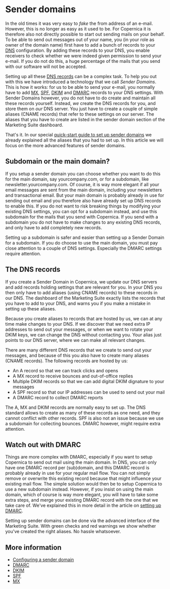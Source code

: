# Sender domains

In the old times it was very easy to *fake* the from address of an e-mail. However, 
this is no longer as easy as it used to be. For Copernica it is therefore
also not directly possible to start out sending mails on your behalf. To be able 
to send out messages out of your name, you (in your role as owner of the domain name) first
have to add a bunch of records to your [DNS](./dns.md) configuration. By adding
these records to your DNS, you enable receivers to check whether we were indeed 
given permission to send your e-mail. If you do not do this, a huge percentage 
of the mails that you send with our software will not be accepted.

Setting up all these [DNS records](./dns.md) can be a complex task. To help you 
out with this we have introduced a technology that we call *Sender Domains*.
This is how it works: for us to be able to send your e-mail, you normally have to add
[MX](./mx.md), [SPF](./spf.md), [DKIM](./dkim.md) and [DMARC](./dmarc.md) 
records to your DNS settings. With Sender Domains however, you do not have to
do create and maintain all these records yourself. Instead, *we* create the DNS 
records for you, and store them on *our* DNS server. You just have to create a 
couple of simple aliases (CNAME records) that refer to these settings on our server.
The aliases that you have to create are listed in the sender domain section of
the Marketing Suite dashboard.

That's it. In our special [quick-start guide to set up sender domains](./quick-sender-domain-guide.md)
we already explained all the aliases that you had to set up. In this article we
will focus on the more advanced features of sender domains.


## Subdomain or the main domain?

If you setup a sender domain you can choose whether you want to do this for the
main domain, say yourcompany.com, or for a subdomain, like newsletter.yourcompany.com.
Of course, it is way more elegant if all your email messages are sent from the
main domain, including your newsletters and transactional email. But your main domain 
is probably already in use for sending out email and you therefore also have already 
set up DNS records to enable this. If you do not want to risk breaking things by 
modifying your existing DNS settings, you can opt for a subdomain instead, and use 
this subdomain for the mails that you send with Copernica. If you send with a 
subdomain you do not have to make changes to any existing DNS records, and only
have to add completely new records.

Setting up a subdomain is safer and easier than setting up a Sender Domain for
a subdomain. If you do choose to use the main domain, you must pay close attention 
to a couple of DNS settings. Especially the DMARC settings require attention.


## The DNS records

If you create a Sender Domain in Copernica, we update our DNS servers and add 
records holding settings that are relevant for you. In your DNS you 
then only have to add aliases (using CNAME records) to these records in our DNS. 
The dashboard of the Marketing Suite exactly lists the records that you have to 
add to your DNS, and warns you if you make a mistake in setting up these aliases.

Because you create aliases to records that are hosted by us, we can at any time
make changes to your DNS. If we discover that we need extra IP addresses
to send out your messages, or when we want to rotate your DKIM keys, we can change
the DNS without contacting you. Your alias just points to our DNS
server, where we can make all relevant changes.

There are many different DNS records that we create to send out your messages,
and because of this you also have to create many aliases (CNAME records). The
following records are hosted by us:

* An A record so that we can track clicks and opens
* A MX record to receive bounces and out-of-office replies
* Multiple DKIM records so that we can add digital DKIM dignature to your messages
* A SPF record so that our IP addresses can be used to send out your mail
* A DMARC record to collect DMARC reports

The A, MX and DKIM records are normally easy to set up. The DNS standard allows
to create as many of these records as one need, and they cannot conflict with 
other records. SPF is also not an issue because we use a subdomain for collecting
bounces. DMARC however, might require extra attention.


## Watch out with DMARC

Things are more complex with DMARC, especially if you want to setup Copernica to
send out mail using the main domain. In DNS, you can only
have one DMARC record per (sub)domain, and this DMARC record is probably already
in use for your regular mail flow. You can not simply remove or overwrite this
existing record because that might influence your existing mail flow. The simple
solution would then be to setup Copernica to use a new subdomain instead. However,
if you insist on using the main domain, which of course is way more elegant, you
will have to take some extra steps, and merge your existing DMARC record with the
one that we take care of. We've explained this in more detail in the article 
on [setting up DMARC](./dmarc.md).

Setting up sender domains can be done via the advanced interface of the Marketing Suite.
With green checks and red warnings we show whether you've created the right aliases.
No hassle whatsoever. 

## More information

* [Configuring a sender domain](./quick-sender-domain-guide)
* [DMARC](./dmarc)
* [DKIM](./dkim)
* [SPF](./spf)
* [MX](./mx)
